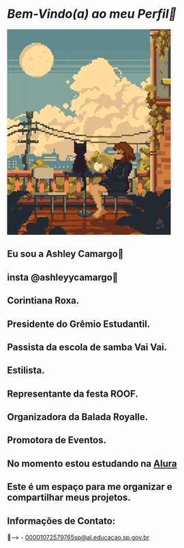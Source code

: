 # ***Bem-Vindo(a) ao meu Perfil💖*** 
![](https://github.com/Ashleyycamargo/Ashleyycamargo/blob/main/Lofi.gif)
## **Eu sou a Ashley Camargo💖** 

## insta @ashleyycamargo💋
## Corintiana Roxa.
## Presidente do Grêmio Estudantil.
## Passista da escola de samba Vai Vai.
## Estilista.
## Representante da festa ROOF.
## Organizadora da Balada Royalle. 
## Promotora de Eventos.
## No momento estou estudando na [Alura](https://www.alura.com.br/)
## Este é um espaço para me organizar e compartilhar meus projetos.

## Informações de Contato:
📧--> - 00001072579765sp@al.educacao.sp.gov.br

